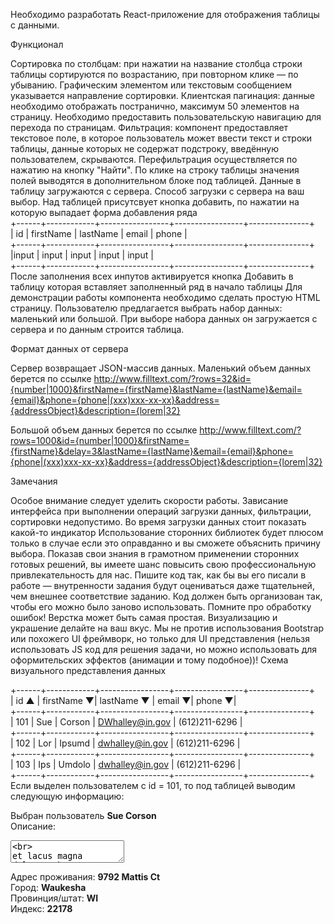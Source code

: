 Необходимо разработать React-приложение для отображения таблицы с данными.

Функционал

Сортировка по столбцам: при нажатии на название столбца строки таблицы сортируются по возрастанию, при повторном клике — по убыванию. Графическим элементом или текстовым сообщением указывается направление сортировки.
Клиентская пагинация: данные необходимо отображать постранично, максимум 50 элементов на страницу. Необходимо предоставить пользовательскую навигацию для перехода по страницам.
Фильтрация: компонент предоставляет текстовое поле, в которое пользователь может ввести текст и строки таблицы, данные которых не содержат подстроку, введённую пользователем, скрываются. Перефильтрация осуществляется по нажатию на кнопку "Найти".
По клике на строку таблицы значения полей выводятся в дополнительном блоке под таблицей.
Данные в таблицу загружаются с сервера. Способ загрузки с сервера на ваш выбор.
Над таблицей присутсвует кнопка добавить, по нажатии на которую выпадает форма добавления ряда<br>
+------+------------+-----------------+-----------------+---------------+<br>
| id | firstName | lastName | email | phone |<br>
+------+------------+-----------------+-----------------+---------------+<br>
|input | input | input | input | input |<br>
+------+------------+-----------------+-----------------+---------------+<br>
После заполнения всех инпутов активируется кнопка Добавить в таблицу которая вставляет заполненный ряд в начало таблицы
Для демонстрации работы компонента необходимо сделать простую HTML страницу. Пользователю предлагается выбрать набор данных: маленький или большой. При выборе набора данных он загружается с сервера и по данным строится таблица.

Формат данных от сервера

Сервер возвращает JSON-массив данных.
Маленький объем данных берется по ссылке http://www.filltext.com/?rows=32&id={number|1000}&firstName={firstName}&lastName={lastName}&email={email}&phone={phone|(xxx)xxx-xx-xx}&address={addressObject}&description={lorem|32}

Большой объем данных берется по ссылке http://www.filltext.com/?rows=1000&id={number|1000}&firstName={firstName}&delay=3&lastName={lastName}&email={email}&phone={phone|(xxx)xxx-xx-xx}&address={addressObject}&description={lorem|32}

Замечания

Особое внимание следует уделить скорости работы. Зависание интерфейса при выполнении операций загрузки данных, фильтрации, сортировки недопустимо.
Во время загрузки данных стоит показать какой-то индикатор
Использование сторонних библиотек будет плюсом только в случае если это оправданно и вы сможете объяснить причину выбора. Показав свои знания в грамотном применении сторонних готовых решений, вы имеете шанс повысить свою профессиональную привлекательность для нас.
Пишите код так, как бы вы его писали в работе — внутренности задания будут оцениваться даже тщательней, чем внешнее соответствие заданию. Код должен быть организован так, чтобы его можно было заново использовать.
Помните про обработку ошибок!
Верстка может быть самая простая. Визуализацию и украшение делайте на ваш вкус. Мы не против использования Bootstrap или похожего UI фреймворк, но только для UI представления (нельзя использовать JS код для решения задачи, но можно использовать для оформительских эффектов (анимации и тому подобное))!
Схема визуального представления данных

+------+------------+-----------------+-----------------+---------------+<br>
| id ▲ | firstName ▼| lastName ▼ | email ▼| phone ▼|<br>
+------+------------+-----------------+-----------------+---------------+<br>
| 101 | Sue | Corson | DWhalley@in.gov | (612)211-6296 |<br>
+------+------------+-----------------+-----------------+---------------+<br>
| 102 | Lor | Ipsumd | dwhalley@in.gov | (612)211-6296 |<br>
+------+------------+-----------------+-----------------+---------------+<br>
| 103 | Ips | Umdolo | dwhalley@in.gov | (612)211-6296 |<br>
+------+------------+-----------------+-----------------+---------------+<br>
Если выделен пользователем с id = 101, то под таблицей выводим следующую информацию:

Выбран пользователь <b>Sue Corson</b><br>
Описание:<br>
<textarea><br>
et lacus magna dolor...<br>
</textarea><br>
Адрес проживания: <b>9792 Mattis Ct</b><br>
Город: <b>Waukesha</b><br>
Провинция/штат: <b>WI</b><br>
Индекс: <b>22178</b><br>

